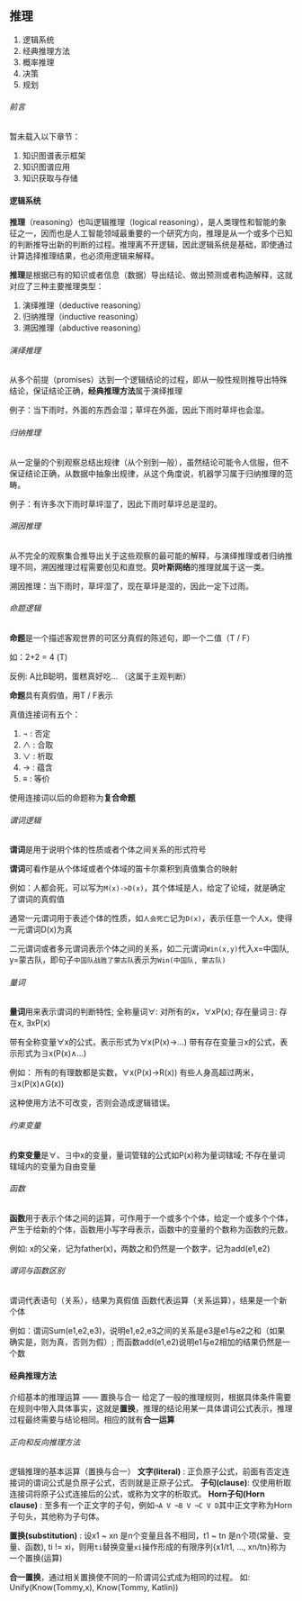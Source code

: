 ## 推理
1. 逻辑系统
2. 经典推理方法
3. 概率推理
4. 决策
5. 规划

###### 前言
暂未载入以下章节：
1. 知识图谱表示框架
2. 知识图谱应用
3. 知识获取与存储

#### 逻辑系统
**推理**（reasoning）也叫逻辑推理（logical reasoning），是人类理性和智能的象征之一，因而也是人工智能领域最重要的一个研究方向，推理是从一个或多个已知的判断推导出新的判断的过程。推理离不开逻辑，因此逻辑系统是基础，即使通过计算选择推理结果，也必须用逻辑来解释。

**推理**是根据已有的知识或者信息（数据）导出结论、做出预测或者构造解释，这就对应了三种主要推理类型：
1. 演绎推理（deductive reasoning）
2. 归纳推理（inductive reasoning）
3. 溯因推理（abductive reasoning）

###### 演绎推理
从多个前提（promises）达到一个逻辑结论的过程，即从一般性规则推导出特殊结论，保证结论正确，**经典推理方法**属于演绎推理

例子：当下雨时，外面的东西会湿；草坪在外面，因此下雨时草坪也会湿。

###### 归纳推理
从一定量的个别观察总结出规律（从个别到一般），虽然结论可能令人信服，但不保证结论正确，从数据中抽象出规律，从这个角度说，机器学习属于归纳推理的范畴。

例子：有许多次下雨时草坪湿了，因此下雨时草坪总是湿的。

###### 溯因推理
从不完全的观察集合推导出关于这些观察的最可能的解释，与演绎推理或者归纳推理不同，溯因推理过程需要创见和直觉。**贝叶斯网络**的推理就属于这一类。

溯因推理：当下雨时，草坪湿了，现在草坪是湿的，因此一定下过雨。

###### 命题逻辑
**命题**是一个描述客观世界的可区分真假的陈述句，即一个二值（T / F）

如：2+2 = 4 (T)

反例: A比B聪明，蛋糕真好吃... （这属于主观判断）

**命题**具有真假值，用T / F表示

真值连接词有五个：
1. ¬ : 否定
2. ∧ : 合取
3. ∨ : 析取
4. → : 蕴含
5. ≡ : 等价

使用连接词以后的命题称为**复合命题**

###### 谓词逻辑
**谓词**是用于说明个体的性质或者个体之间关系的形式符号

**谓词**可看作是从个体域或者个体域的笛卡尔乘积到真值集合的映射

例如：人都会死，可以写为`M(x)->D(x)`，其个体域是人，给定了论域，就是确定了谓词的真假值

通常一元谓词用于表述个体的性质，如`人会死亡`记为`D(x)`，表示任意一个人x，使得一元谓词D(x)为真

二元谓词或者多元谓词表示个体之间的关系，如二元谓词`Win(x,y)`代入x=中国队, y=蒙古队，即句子`中国队战胜了蒙古队`表示为`Win(中国队, 蒙古队)`


###### 量词
**量词**用来表示谓词的判断特性; 全称量词∀: 对所有的x，∀xP(x); 存在量词∃: 存在x, ∃xP(x)

带有全称变量∀x的公式，表示形式为∀x(P(x)->...)
带有存在变量∃x的公式，表示形式为∃x(P(x)∧...)

例如：
所有的有理数都是实数，∀x(P(x)->R(x))
有些人身高超过两米，∃x(P(x)∧G(x))

这种使用方法不可改变，否则会造成逻辑错误。

###### 约束变量
**约束变量**是∀、∃中x的变量，量词管辖的公式如P(x)称为量词辖域; 不存在量词辖域内的变量为自由变量

###### 函数
**函数**用于表示个体之间的运算，可作用于一个或多个个体，给定一个或多个个体，产生于给新的个体，函数用小写字母表示，函数中的变量的个数称为函数的元数。

例如: x的父亲，记为father(x)，两数之和仍然是一个数字，记为add(e1,e2)

###### 谓词与函数区别
谓词代表语句（关系），结果为真假值
函数代表运算（关系运算），结果是一个新个体

例如：谓词Sum(e1,e2,e3)，说明e1,e2,e3之间的关系是e3是e1与e2之和（如果确实是，则为真，否则为假）; 而函数add(e1,e2)说明e1与e2相加的结果仍然是一个数


#### 经典推理方法
介绍基本的推理运算 —— 置换与合一
给定了一般的推理规则，根据具体条件需要在规则中带入具体事实，这就是**置换**，推理的结论用某一具体谓词公式表示，推理过程最终需要与结论相同。相应的就有**合一运算**

###### 正向和反向推理方法
逻辑推理的基本运算（置换与合一）
**文字(literal)** : 正负原子公式，前面有否定连接词的谓词公式是负原子公式，否则就是正原子公式。
**子句(clause)**: 仅使用析取连接词将原子公式连接后的公式，或称为文字的析取式。
**Horn子句(Horn clause)** : 至多有一个正文字的子句，例如`¬A V ¬B V ¬C V D`其中正文字称为Horn子句头，其他称为子句体。

**置换(substitution)** : 设x1 ~ xn 是n个变量且各不相同，t1 ~ tn 是n个项(常量、变量、函数), ti != xi，则用`ti`替换变量`xi`操作形成的有限序列{x1/t1, ..., xn/tn}称为一个置换(运算)

**合一置换**，通过相关置换使不同的一阶谓词公式成为相同的过程。 
如: Unify(Know(Tommy,x), Know(Tommy, Katlin)) 
